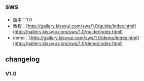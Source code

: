 ## sws

* 版本：1.0
* 教程：[http://gallery.kissyui.com/sws/1.0/guide/index.html](http://gallery.kissyui.com/sws/1.0/guide/index.html)
* demo：[http://gallery.kissyui.com/sws/1.0/demo/index.html](http://gallery.kissyui.com/sws/1.0/demo/index.html)

## changelog

### V1.0



